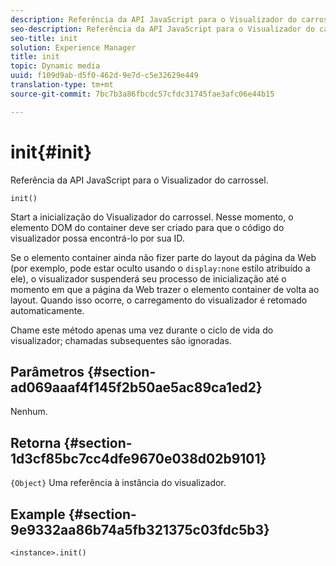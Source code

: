 ```yaml
---
description: Referência da API JavaScript para o Visualizador do carrossel.
seo-description: Referência da API JavaScript para o Visualizador do carrossel.
seo-title: init
solution: Experience Manager
title: init
topic: Dynamic media
uuid: f109d9ab-d5f0-462d-9e7d-c5e32629e449
translation-type: tm+mt
source-git-commit: 7bc7b3a86fbcdc57cfdc31745fae3afc06e44b15

---
```



# init{#init}

Referência da API JavaScript para o Visualizador do carrossel.

`init()`

Start a inicialização do Visualizador do carrossel. Nesse momento, o elemento DOM do container deve ser criado para que o código do visualizador possa encontrá-lo por sua ID.

Se o elemento container ainda não fizer parte do layout da página da Web (por exemplo, pode estar oculto usando o `display:none` estilo atribuído a ele), o visualizador suspenderá seu processo de inicialização até o momento em que a página da Web trazer o elemento container de volta ao layout. Quando isso ocorre, o carregamento do visualizador é retomado automaticamente.

Chame este método apenas uma vez durante o ciclo de vida do visualizador; chamadas subsequentes são ignoradas.

## Parâmetros {#section-ad069aaaf4f145f2b50ae5ac89ca1ed2}

Nenhum.

## Retorna {#section-1d3cf85bc7cc4dfe9670e038d02b9101}

`{Object}` Uma referência à instância do visualizador.

## Example {#section-9e9332aa86b74a5fb321375c03fdc5b3}

```
<instance>.init()
```

